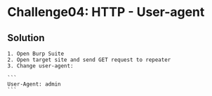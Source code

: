 # Challenge04: HTTP - User-agent

## Solution

    1. Open Burp Suite
    2. Open target site and send GET request to repeater
    3. Change user-agent:
    
    ```
    User-Agent: admin
    ```
